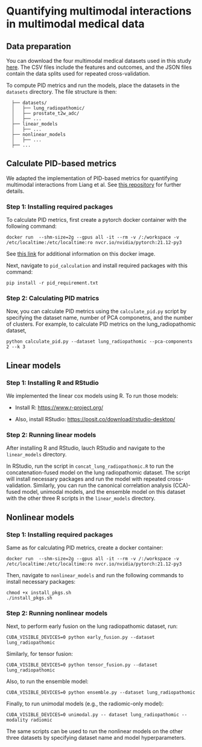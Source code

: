 # Quantifying multimodal interactions in multimodal medical data


## Data preparation 

You can download the four multimodal medical datasets used in this study [here](https://drive.google.com/drive/folders/13aZ5mFqh6dB-SVbxolOGTLOcxzYssZmx?usp=sharing). The CSV files include the features and outcomes, and the JSON files contain the data splits used for repeated cross-validation. 

To compute PID metrics and run the models, place the datasets in the `datasets` directory. The file structure is then:
```
  ├── datasets/               
  │   ├── lung_radiopathomic/ 
  │   ├── prostate_t2w_adc/   
  │   ├── ...   
  ├── linear_models 
  │   ├── ...   
  ├── nonlinear_models 
  │   ├── ...
  ├── ...         
```

## Calculate PID-based metrics 
We adapted the implementation of PID-based metrics for quantifying multimodal interactions from Liang et al. See [this repository](https://github.com/pliang279/PID/tree/1f6e9d09598754f0dcf7d4ce7e7ffe1c377b0035) for further details. 

### Step 1: Installing required packages 

To calculate PID metrics, first create a pytorch docker container with the following command:
```
docker run  --shm-size=2g --gpus all -it --rm -v /:/workspace -v /etc/localtime:/etc/localtime:ro nvcr.io/nvidia/pytorch:21.12-py3
```

See [this link](https://catalog.ngc.nvidia.com/orgs/nvidia/containers/pytorch/tags) for additional information on this docker image. 

Next, navigate to `pid_calculation` and install required packages with this command:
```
pip install -r pid_requirement.txt
```

### Step 2: Calculating PID matrics

Now, you can calculate PID metrics using the ```calculate_pid.py``` script by specifying the dataset name, number of PCA componetns, and the number of clusters. For example, to calculate PID metrics on the lung_radiopathomic dataset, 

```
python calculate_pid.py --dataset lung_radiopathomic --pca-components 2 --k 3
```

## Linear models 

### Step 1: Installing R and RStudio 

We implemented the linear cox models using R. To run those models: 

* Install R: https://www.r-project.org/

* Also, install RStudio: https://posit.co/download/rstudio-desktop/

### Step 2: Running linear models 

After installing R and RStudio, lauch RStudio and navigate to the `linear_models` directory.

In RStudio, run the script in `concat_lung_radiopathomic.R` to run the concatenation-fused model on the lung radiopathomic dataset. The script will install necessary packages and run the model with repeated cross-validation. Similarly, you can run the canonical correlation analysis (CCA)-fused model, unimodal models, and the ensemble model on this dataset with the other three R scripts in the `linear_models` directory. 

## Nonlinear models 

### Step 1: Installing required  packages
Same as for calculating PID metrics, create a docker container:
```
docker run  --shm-size=2g --gpus all -it --rm -v /:/workspace -v /etc/localtime:/etc/localtime:ro nvcr.io/nvidia/pytorch:21.12-py3
```

Then, navigate to `nonlinear_models` and run the following commands to install necessary packages: 
```
chmod +x install_pkgs.sh
./install_pkgs.sh
```

### Step 2: Running nonlinear models 

Next, to perform early fusion on the lung radiopathomic dataset, run: 
```
CUDA_VISIBLE_DEVICES=0 python early_fusion.py --dataset lung_radiopathomic 
```

Similarly, for tensor fusion: 
```
CUDA_VISIBLE_DEVICES=0 python tensor_fusion.py --dataset lung_radiopathomic 
```

Also, to run the ensemble model: 
```
CUDA_VISIBLE_DEVICES=0 python ensemble.py --dataset lung_radiopathomic 
```

Finally, to run unimodal models (e.g., the radiomic-only model): 
```
CUDA_VISIBLE_DEVICES=0 unimodal.py -- dataset lung_radiopathomic --modality radiomic
```

The same scripts can be used to run the nonlinear models on the other three datasets by specifying dataset name and model hyperparameters. 